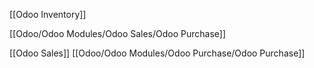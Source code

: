 [[Odoo Inventory]]

[[Odoo/Odoo Modules/Odoo Sales/Odoo Purchase]]

[[Odoo Sales]]
[[Odoo/Odoo Modules/Odoo Purchase/Odoo Purchase]]


